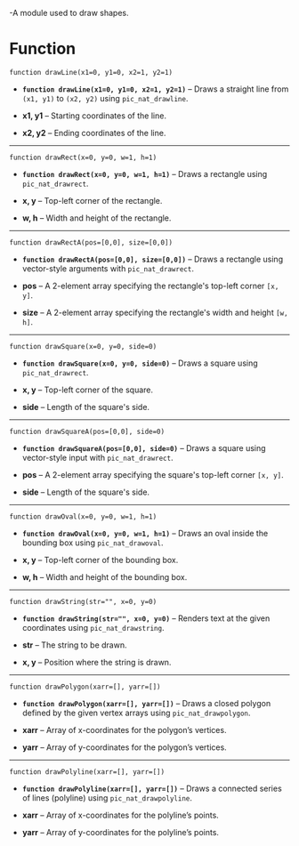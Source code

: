 -A module used to draw shapes.
# Function

`function drawLine(x1=0, y1=0, x2=1, y2=1)`

- **`function drawLine(x1=0, y1=0, x2=1, y2=1)`** – Draws a straight line from `(x1, y1)` to `(x2, y2)` using `pic_nat_drawline`.

- **x1, y1** – Starting coordinates of the line.

- **x2, y2** – Ending coordinates of the line.

---

`function drawRect(x=0, y=0, w=1, h=1)`

- **`function drawRect(x=0, y=0, w=1, h=1)`** – Draws a rectangle using `pic_nat_drawrect`.

- **x, y** – Top-left corner of the rectangle.

- **w, h** – Width and height of the rectangle.

---

`function drawRectA(pos=[0,0], size=[0,0])`

- **`function drawRectA(pos=[0,0], size=[0,0])`** – Draws a rectangle using vector-style arguments with `pic_nat_drawrect`.

- **pos** – A 2-element array specifying the rectangle's top-left corner `[x, y]`.

- **size** – A 2-element array specifying the rectangle's width and height `[w, h]`.

---

`function drawSquare(x=0, y=0, side=0)`

- **`function drawSquare(x=0, y=0, side=0)`** – Draws a square using `pic_nat_drawrect`.
- **x, y** – Top-left corner of the square.

- **side** – Length of the square's side.

---

`function drawSquareA(pos=[0,0], side=0)`

- **`function drawSquareA(pos=[0,0], side=0)`** – Draws a square using vector-style input with `pic_nat_drawrect`.

- **pos** – A 2-element array specifying the square's top-left corner `[x, y]`.

- **side** – Length of the square's side.

---

`function drawOval(x=0, y=0, w=1, h=1)`

- **`function drawOval(x=0, y=0, w=1, h=1)`** – Draws an oval inside the bounding box using `pic_nat_drawoval`.

- **x, y** – Top-left corner of the bounding box.

- **w, h** – Width and height of the bounding box.

---

`function drawString(str="", x=0, y=0)`

- **`function drawString(str="", x=0, y=0)`** – Renders text at the given coordinates using `pic_nat_drawstring`.

- **str** – The string to be drawn.

- **x, y** – Position where the string is drawn.

---

`function drawPolygon(xarr=[], yarr=[])`

- **`function drawPolygon(xarr=[], yarr=[])`** – Draws a closed polygon defined by the given vertex arrays using `pic_nat_drawpolygon`.

- **xarr** – Array of x-coordinates for the polygon’s vertices.

- **yarr** – Array of y-coordinates for the polygon’s vertices.

---

`function drawPolyline(xarr=[], yarr=[])`

- **`function drawPolyline(xarr=[], yarr=[])`** – Draws a connected series of lines (polyline) using `pic_nat_drawpolyline`.

- **xarr** – Array of x-coordinates for the polyline’s points.

- **yarr** – Array of y-coordinates for the polyline’s points.